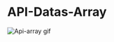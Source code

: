# API-Datas-Array
![Api-array gif](https://user-images.githubusercontent.com/98573992/154456551-103f02d1-5de8-47a7-bd1a-63d0bb306d88.gif)


